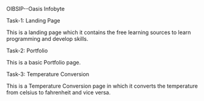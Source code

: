 OIBSIP--Oasis Infobyte



Task-1:  Landing Page

This is a landing page which it contains the free learning sources to learn programming and develop skills.



Task-2: Portfolio

This is a basic Portfolio page.

Task-3: Temperature Conversion

This is a Temperature Conversion page in which it  converts the temperature from celsius to fahrenheit and vice versa.
